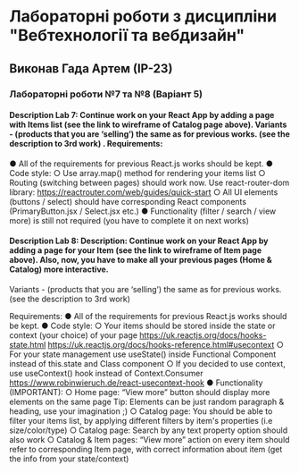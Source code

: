 # Лабораторні роботи з дисципліни "Вебтехнології та вебдизайн"
## Виконав Гада Артем (ІР-23)
### Лабораторні роботи №7 та №8 (Варіант 5)

#### Description Lab 7: Continue work on your React App by adding a page with Items list (see the link to wireframe of Catalog page above). Variants -  (products that you are ‘selling’) the same as for previous works. (see the description to 3rd work) . Requirements: 
●	All of the requirements for previous React.js works should be kept.
●	Code style: 
○	Use array.map() method for rendering your items list
○	Routing (switching between pages) should work now. 
Use react-router-dom library: https://reactrouter.com/web/guides/quick-start
○	All UI elements (buttons / select) should have corresponding React components (PrimaryButton.jsx / Select.jsx  etc.)
●	Functionality (filter / search / view more) is still not required (you have to complete it on next works)

#### Description Lab 8: Description: Continue work on your React App by adding a page for  your Item (see the link to wireframe of Item page above). Also, now, you have to make all your previous pages (Home & Catalog) more interactive.

Variants -  (products that you are ‘selling’) the same as for previous works. (see the description to 3rd work)

Requirements: 
●	All of the requirements for previous React.js works should be kept.
●	Code style: 
○	Your items should be stored inside the state or context (your choice) of your page
https://uk.reactjs.org/docs/hooks-state.html
https://uk.reactjs.org/docs/hooks-reference.html#usecontext
○	For your state management use useState() inside Functional Component  instead of this.state and Class component
○	If you decided to use context, use useContext() hook instead of Context.Consumer
https://www.robinwieruch.de/react-usecontext-hook
●	Functionality (IMPORTANT):
○	Home page: “View more” button should display more elements on the same page Tip: Elements can be just random paragraph & heading, use your imagination ;)
○	Catalog page: You should be able to filter your items list, by applying different filters by item's properties (i.e size/color/type)
○	Catalog page: Search by any text property option should also work
○	Catalog & Item pages: “View more” action on every item should refer to corresponding Item page, with correct information about item (get the info from your state/context)
